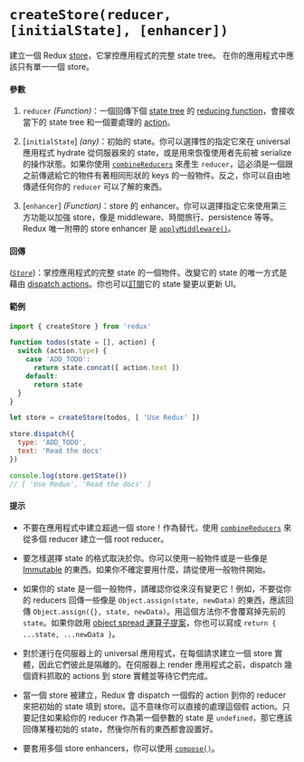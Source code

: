 # `createStore(reducer, [initialState], [enhancer])`

建立一個 Redux [store](Store.md)，它掌控應用程式的完整 state tree。
在你的應用程式中應該只有單一一個 store。

#### 參數

1. `reducer` *(Function)*：一個回傳下個 [state tree](../Glossary.md#state) 的 [reducing function](../Glossary.md#reducer)，會接收當下的 state tree 和一個要處理的 [action](../Glossary.md#action)。

2. [`initialState`] *(any)*：初始的 state。你可以選擇性的指定它來在 universal 應用程式 hydrate 從伺服器來的 state，或是用來恢復使用者先前被 serialize 的操作狀態。如果你使用 [`combineReducers`](combineReducers.md) 來產生 `reducer`，這必須是一個跟之前傳遞給它的物件有著相同形狀的 keys 的一般物件。反之，你可以自由地傳遞任何你的 `reducer` 可以了解的東西。

3. [`enhancer`] *(Function)*：store 的 enhancer。你可以選擇指定它來使用第三方功能以加強 store，像是 middleware、時間旅行、persistence 等等。Redux 唯一附帶的 store enhancer 是 [`applyMiddleware()`](./applyMiddleware.md)。

#### 回傳

([*`Store`*](Store.md))：掌控應用程式的完整 state 的一個物件。改變它的 state 的唯一方式是藉由 [dispatch actions](Store.md#dispatch)。你也可以[訂閱](Store.md#subscribe)它的 state 變更以更新 UI。

#### 範例

```js
import { createStore } from 'redux'

function todos(state = [], action) {
  switch (action.type) {
    case 'ADD_TODO':
      return state.concat([ action.text ])
    default:
      return state
  }
}

let store = createStore(todos, [ 'Use Redux' ])

store.dispatch({
  type: 'ADD_TODO',
  text: 'Read the docs'
})

console.log(store.getState())
// [ 'Use Redux', 'Read the docs' ]
```

#### 提示

* 不要在應用程式中建立超過一個 store！作為替代，使用 [`combineReducers`](combineReducers.md) 來從多個 reducer 建立一個 root reducer。

* 要怎樣選擇 state 的格式取決於你。你可以使用一般物件或是一些像是 [Immutable](http://facebook.github.io/immutable-js/) 的東西。如果你不確定要用什麼，請從使用一般物件開始。

* 如果你的 state 是一個一般物件，請確認你從來沒有變更它！例如，不要從你的 reducers 回傳一些像是 `Object.assign(state, newData)` 的東西，應該回傳 `Object.assign({}, state, newData)`。用這個方法你不會覆寫掉先前的 `state`。如果你啟用 [object spread 運算子提案](../recipes/UsingObjectSpreadOperator.md)，你也可以寫成 `return { ...state, ...newData }`。

* 對於運行在伺服器上的 universal 應用程式，在每個請求建立一個 store 實體，因此它們彼此是隔離的。在伺服器上 render 應用程式之前，dispatch 幾個資料抓取的 actions 到 store 實體並等待它們完成。

* 當一個 store 被建立，Redux 會 dispatch 一個假的 action 到你的 reducer 來把初始的 state 填到 store。這不意味你可以直接的處理這個假 action。只要記住如果給你的 reducer 作為第一個參數的 state 是 `undefined`，那它應該回傳某種初始的 state，然後你所有的東西都會設置好。

* 要套用多個 store enhancers，你可以使用 [`compose()`](./compose.md)。
